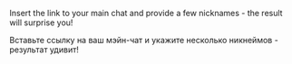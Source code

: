 Insert the link to your main chat and provide a few nicknames - the result will surprise you!


Вставьте ссылку на ваш мэйн-чат и укажите несколько никнеймов - результат удивит!

